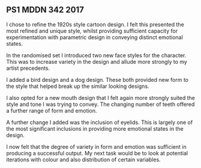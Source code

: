 ## PS1 MDDN 342 2017

I chose to refine the 1920s style cartoon design. I felt this presented the most refined and unique style, whilst providing sufficient capacity for experimentation with parametric design in conveying distinct emotional states.

In the randomised set I introduced two new face styles for the character. This was to increase variety in the design and allude more strongly to my artist precedents.

I added a bird design and a dog design. These both provided new form to the style that helped break up the similar looking designs.

I also opted for a new mouth design that I felt again more strongly suited the style and tone I was trying to convey. The changing number of teeth offered a further range of form and emotion.

A further change I added was the inclusion of eyelids. This is largely one of the most significant inclusions in providing more emotional states in the design.

I now felt that the degree of variety in form and emotion was sufficient in producing a successful output. My next task would be to look at potential iterations with colour and also distribution of certain variables. 
